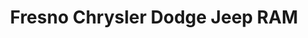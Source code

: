 ---
title: "Fresno Chrysler Dodge Jeep RAM"
url: /fresno/fresno-chrysler-dodge-jeep-ram/
shop: car
---